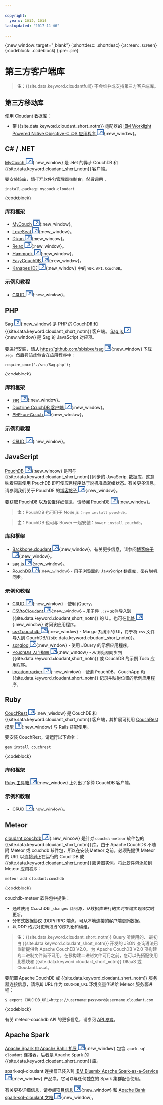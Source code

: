 ```yaml
---

copyright:
  years: 2015, 2018
lastupdated: "2017-11-06"

---
```


{:new_window: target="_blank"}
{:shortdesc: .shortdesc}
{:screen: .screen}
{:codeblock: .codeblock}
{:pre: .pre}

# 第三方客户端库

>   **注**：{{site.data.keyword.cloudantfull}} 不会维护或支持第三方客户端库。

## 第三方移动库

使用 Cloudant 数据库：

-   带 {{site.data.keyword.cloudant_short_notm}} 适配器的 [IBM Worklight Powered Native Objective-C iOS 应用程序 ![外部链接图标](../images/launch-glyph.svg "外部链接图标")](http://www.tricedesigns.com/2014/11/17/ibm-worklight-powered-native-objective-c-ios-apps/){:new_window}。

## C# / .NET

[MyCouch ![外部链接图标](../images/launch-glyph.svg "外部链接图标")](https://github.com/danielwertheim/mycouch){:new_window} 是 .Net 的异步 CouchDB 和 {{site.data.keyword.cloudant_short_notm}} 客户端。

要安装该库，请打开软件包管理器控制台，然后调用：

```
install-package mycouch.cloudant
```
{:codeblock}

### 库和框架

-   [MyCouch ![外部链接图标](../images/launch-glyph.svg "外部链接图标")](https://github.com/danielwertheim/mycouch){:new_window}。
-   [LoveSeat ![外部链接图标](../images/launch-glyph.svg "外部链接图标")](https://github.com/soitgoes/LoveSeat){:new_window}。
-   [Divan ![外部链接图标](../images/launch-glyph.svg "外部链接图标")](https://github.com/foretagsplatsen/Divan){:new_window}。
-   [Relax ![外部链接图标](../images/launch-glyph.svg "外部链接图标")](https://github.com/arobson/Relax){:new_window}。
-   [Hammock ![外部链接图标](../images/launch-glyph.svg "外部链接图标")](http://code.google.com/p/relax-net/){:new_window}。
-   [EasyCouchDB ![外部链接图标](../images/launch-glyph.svg "外部链接图标")](https://github.com/hhariri/EasyCouchDB){:new_window}。
-   [Kanapes IDE ![外部链接图标](../images/launch-glyph.svg "外部链接图标")](http://kanapeside.com/){:new_window} 中的 `WDK.API.CouchDB`。

### 示例和教程

-   [CRUD ![外部链接图标](../images/launch-glyph.svg "外部链接图标")](https://github.com/cloudant/haengematte/tree/master/c%23){:new_window}。

## PHP

[Sag ![外部链接图标](../images/launch-glyph.svg "外部链接图标")](https://github.com/sbisbee/sag){:new_window} 是 PHP 的 CouchDB 和 {{site.data.keyword.cloudant_short_notm}} 客户端。
[Sag.js ![外部链接图标](../images/launch-glyph.svg "外部链接图标")](https://github.com/sbisbee/sag-js){:new_window} 是 Sag 的 JavaScript 对应项。

要进行安装，请从 [https://github.com/sbisbee/sag ![外部链接图标](../images/launch-glyph.svg "外部链接图标")](https://github.com/sbisbee/sag){:new_window} 下载 `sag`，然后将该库包含在应用程序中：

```
require_once('./src/Sag.php');
```
{:codeblock}

### 库和框架

-   [sag ![外部链接图标](../images/launch-glyph.svg "外部链接图标")](https://github.com/sbisbee/sag){:new_window}。
-   [Doctrine CouchDB 客户端 ![外部链接图标](../images/launch-glyph.svg "外部链接图标")](https://github.com/doctrine/couchdb-client){:new_window}。
-   [PHP-on-Couch ![外部链接图标](../images/launch-glyph.svg "外部链接图标")](https://github.com/dready92/PHP-on-Couch){:new_window}。

### 示例和教程

-   [CRUD ![外部链接图标](../images/launch-glyph.svg "外部链接图标")](https://github.com/cloudant/haengematte/tree/master/php){:new_window}。

## JavaScript

[PouchDB ![外部链接图标](../images/launch-glyph.svg "外部链接图标")](http://pouchdb.com/){:new_window} 是可与 {{site.data.keyword.cloudant_short_notm}} 同步的 JavaScript 数据库，这意味着只需使用 PouchDB 即可使应用程序处于脱机准备就绪状态。有关更多信息，请参阅我们关于 PouchDB 的[博客帖子 ![外部链接图标](../images/launch-glyph.svg "外部链接图标")](https://cloudant.com/blog/pouchdb){:new_window}。

要获取 PouchDB 以及设置详细信息，请参阅 [PouchDB ![外部链接图标](../images/launch-glyph.svg "外部链接图标")](http://pouchdb.com/){:new_window}。

>   **注**：PouchDB 也可用于 Node.js：`npm install pouchdb`。

>   **注**：PouchDB 也可与 Bower 一起安装：`bower install pouchdb`。

### 库和框架

-   [Backbone.cloudant ![外部链接图标](../images/launch-glyph.svg "外部链接图标")](https://github.com/cloudant-labs/backbone.cloudant){:new_window}。有关更多信息，请参阅[博客帖子 ![外部链接图标](../images/launch-glyph.svg "外部链接图标")](https://cloudant.com/blog/backbone-and-cloudant/){:new_window}。
-   [sag.js ![外部链接图标](../images/launch-glyph.svg "外部链接图标")](https://github.com/sbisbee/sag-js){:new_window}。
-   [PouchDB ![外部链接图标](../images/launch-glyph.svg "外部链接图标")](http://pouchdb.com/){:new_window} - 用于浏览器的 JavaScript 数据库，带有脱机同步。

### 示例和教程

-   [CRUD ![外部链接图标](../images/launch-glyph.svg "外部链接图标")](https://github.com/cloudant/haengematte/tree/master/javascript-jquery){:new_window} - 使用 jQuery。
-   [CSVtoCloudant ![外部链接图标](../images/launch-glyph.svg "外部链接图标")](https://github.com/michellephung/CSVtoCloudant){:new_window} - 用于将 `.csv` 文件导入到 {{site.data.keyword.cloudant_short_notm}} 的 UI。也可在[此处 ![外部链接图标](../images/launch-glyph.svg "外部链接图标")](https://michellephung.github.io/CSVtoCloudant/){:new_window} 访问该应用程序。
-   [csv2couchdb ![外部链接图标](../images/launch-glyph.svg "外部链接图标")](https://github.com/Mango-information-systems/csv2couchdb){:new_window} - Mango 系统中的 UI，用于将 `csv` 文件导入到 CouchDB/{{site.data.keyword.cloudant_short_notm}}。
-   [songlog ![外部链接图标](../images/launch-glyph.svg "外部链接图标")](https://github.com/millayr/songblog){:new_window} - 使用 JQuery 的示例应用程序。
-   [PouchDB 入门指南 ![外部链接图标](../images/launch-glyph.svg "外部链接图标")](http://pouchdb.com/getting-started.html){:new_window} - 从浏览器同步到 {{site.data.keyword.cloudant_short_notm}} 或 CouchDB 的示例 Todo 应用程序。
-   [locationtracker ![外部链接图标](../images/launch-glyph.svg "外部链接图标")](https://github.com/rajrsingh/locationtracker){:new_window} - 使用 PouchDB、CouchApp 和 {{site.data.keyword.cloudant_short_notm}} 记录并映射位置的示例应用程序。

## Ruby

[CouchRest ![外部链接图标](../images/launch-glyph.svg "外部链接图标")](https://github.com/couchrest/couchrest){:new_window} 是 CouchDB 和 {{site.data.keyword.cloudant_short_notm}} 客户端，其扩展可利用 [CouchRest 模型 ![外部链接图标](../images/launch-glyph.svg "外部链接图标")](https://github.com/couchrest/couchrest_model){:new_window} 与 Rails 搭配使用。

要安装 CouchRest，请运行以下命令：

```sh
gem install couchrest
```
{:codeblock}

### 库和框架

[Ruby 工具箱 ![外部链接图标](../images/launch-glyph.svg "外部链接图标")](https://www.ruby-toolbox.com/categories/couchdb_clients){:new_window} 上列出了多种 CouchDB 客户端。

### 示例和教程

-   [CRUD ![外部链接图标](../images/launch-glyph.svg "外部链接图标")](https://github.com/cloudant/haengematte/tree/master/ruby){:new_window}。

<div id="couchdb"></div>

## Meteor

[cloudant:couchdb ![外部链接图标](../images/launch-glyph.svg "外部链接图标")](https://atmospherejs.com/cloudant/couchdb){:new_window} 是针对 `couchdb-meteor` 软件包的 {{site.data.keyword.cloudant_short_notm}} 库。由于 Apache CouchDB 不随附 Meteor 或 couchdb 软件包，所以在安装 Meteor 之前，必须先提供 Meteor 的 URL 以连接到正在运行的 CouchDB 或 {{site.data.keyword.cloudant_short_notm}} 服务器实例。将此软件包添加到 Meteor 应用程序：

```sh
meteor add cloudant:couchdb
```
{:codeblock}

couchdb-meteor 软件包中提供：

-   通过使用 CouchDB `_changes` 订阅源，从数据库进行的实时查询实现和实时更新。
-   分布式数据协议 (DDP) RPC 端点，可从本地连接的客户端更新数据。
-   以 DDP 格式对更新进行的序列化和编组。

>   **注**：{{site.data.keyword.cloudant_short_notm}} Query 所使用的、
    最初由 {{site.data.keyword.cloudant_short_notm}} 开发的 JSON 查询语法已重新提供给 Apache CouchDB V2.0。
    为 Apache CouchDB V2.0 预构建的二进制文件尚不可用。在预构建二进制文件可用之前，您可以先搭配使用此模块和 {{site.data.keyword.cloudant_short_notm}} DBaaS 或 Cloudant Local。

要配置 Apache CouchDB 或 {{site.data.keyword.cloudant_short_notm}} 服务器连接信息，请将其 URL 作为 `COUCHDB_URL` 环境变量传递给 Meteor 服务器进程：

```sh
$ export COUCHDB_URL=https://username:password@username.cloudant.com
```
{:codeblock}

有关 meteor-couchdb API 的更多信息，请参阅 [API 参考](../api/index.html)。 

## Apache Spark

[Apache Spark 的 Apache Bahir 扩展 ![外部链接图标](../images/launch-glyph.svg "外部链接图标")](http://bahir.apache.org/#home){:new_window} 包含 `spark-sql-cloudant` 连接器，后者是 Apache Spark 的 {{site.data.keyword.cloudant_short_notm}} 库。

spark-sql-cloudant 连接器已装入到 [IBM Bluemix Apache Spark-as-a-Service ![外部链接图标](../images/launch-glyph.svg "外部链接图标")](https://console.ng.bluemix.net/catalog/services/apache-spark/){:new_window} 产品中。它可以与任何独立的 Spark 集群配合使用。

有关更多详细信息，请参阅[项目信息 ![外部链接图标](../images/launch-glyph.svg "外部链接图标")](https://github.com/apache/bahir/tree/master/sql-cloudant){:new_window} 和 [Apache Bahir spark-sql-cloudant 文档 ![外部链接图标](../images/launch-glyph.svg "外部链接图标")](http://bahir.apache.org/docs/spark/current/spark-sql-cloudant/){:new_window}。
